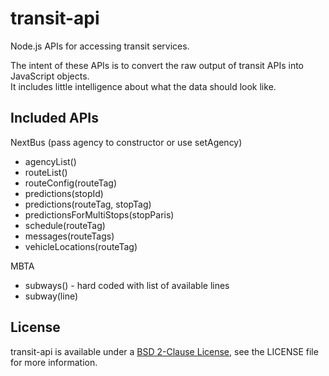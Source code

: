 transit-api
===========

Node.js APIs for accessing transit services.

The intent of these APIs is to convert the raw output of transit APIs into JavaScript objects.  
It includes little intelligence about what the data should look like.

## Included APIs

NextBus (pass agency to constructor or use setAgency)
- agencyList()
- routeList()
- routeConfig(routeTag)
- predictions(stopId)
- predictions(routeTag, stopTag)
- predictionsForMultiStops(stopParis)
- schedule(routeTag)
- messages(routeTags)
- vehicleLocations(routeTag)

MBTA
- subways() - hard coded with list of available lines
- subway(line)


## License

transit-api is available under a [BSD 2-Clause License][bsd-2], see the LICENSE file for more information.

[bsd-2]:        http://www.opensource.org/licenses/BSD-2-Clause

